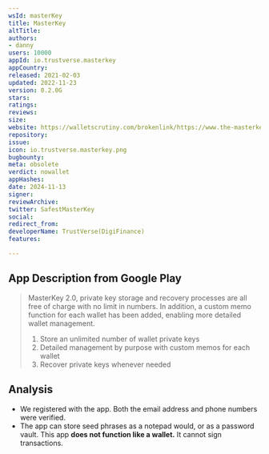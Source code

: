```yaml
---
wsId: masterKey
title: MasterKey
altTitle: 
authors:
- danny
users: 10000
appId: io.trustverse.masterkey
appCountry: 
released: 2021-02-03
updated: 2022-11-23
version: 0.2.0G
stars: 
ratings: 
reviews: 
size: 
website: https://walletscrutiny.com/brokenlink/https://www.the-masterkey.com
repository: 
issue: 
icon: io.trustverse.masterkey.png
bugbounty: 
meta: obsolete
verdict: nowallet
appHashes: 
date: 2024-11-13
signer: 
reviewArchive: 
twitter: SafestMasterKey
social: 
redirect_from: 
developerName: TrustVerse(DigiFinance)
features: 

---
```


## App Description from Google Play

> MasterKey 2.0, private key storage and recovery processes are all free of charge with no limit in numbers. In addition, a custom memo function for each wallet has been added, enabling more detailed wallet management.
>
> 1. Store an unlimited number of wallet private keys
> 2. Detailed management by purpose with custom memos for each wallet
> 3. Recover private keys whenever needed

## Analysis

- We registered with the app. Both the email address and phone numbers were verified. 
- The app can store seed phrases as a notepad would, or as a password vault. This app **does not function like a wallet.** It cannot sign transactions.
